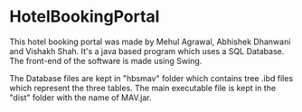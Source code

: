 # HotelBookingPortal
This hotel booking portal was made by Mehul Agrawal, Abhishek Dhanwani and Vishakh Shah. It's a java based program which uses a SQL Database. The front-end of the software is made using Swing. 

The Database files are kept in "hbsmav" folder which contains tree .ibd files which represent the three tables. The main executable file is kept in the "dist" folder with the name of MAV.jar.
